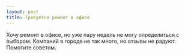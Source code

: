 ```yaml
---
layout: post 
title: Требуется ремонт в офисе 
--- 
```

Хочу ремонт в офисе, но уже пару недель не могу определиться с выбором. Компаний в городе не так много, но отзывы не радуют. Помогите советом.